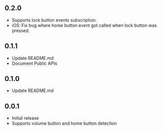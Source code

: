 ## 0.2.0

- Supports lock button events subscription.
- iOS: Fix bug where home button event got called when lock button was pressed.

## 0.1.1

- Update README.md
- Document Public APIs

## 0.1.0

- Update README.md

## 0.0.1

- Initial release
- Supports volume button and home button detection

